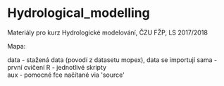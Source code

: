 # Hydrological_modelling

Materiály pro kurz Hydrologické modelování, ČZU FŽP, LS 2017/2018

Mapa:

data - stažená data (povodí z datasetu mopex), data se importují sama - první cvičení
R - jednotlivé skripty    
aux - pomocné fce načítané via 'source'    